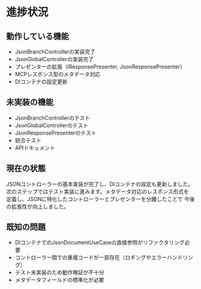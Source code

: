 # 進捗状況

## 動作している機能

- JsonBranchControllerの実装完了
- JsonGlobalControllerの実装完了
- プレゼンターの拡張（IResponsePresenter, JsonResponsePresenter）
- MCPレスポンス型のメタデータ対応
- DIコンテナの設定更新

## 未実装の機能

- JsonBranchControllerのテスト
- JsonGlobalControllerのテスト
- JsonResponsePresenterのテスト
- 統合テスト
- APIドキュメント

## 現在の状態

JSONコントローラーの基本実装が完了し、DIコンテナの設定も更新しました。
次のステップではテスト実装に進みます。メタデータ対応のレスポンス形式を
定義し、JSONに特化したコントローラーとプレゼンターを分離したことで
今後の拡張性が向上しました。

## 既知の問題

- DIコンテナでのJsonDocumentUseCaseの直接参照がリファクタリング必要
- コントローラー間での重複コードが一部存在（ロギングやエラーハンドリング）
- テスト未実装のため動作検証が不十分
- メタデータフィールドの標準化が必要

